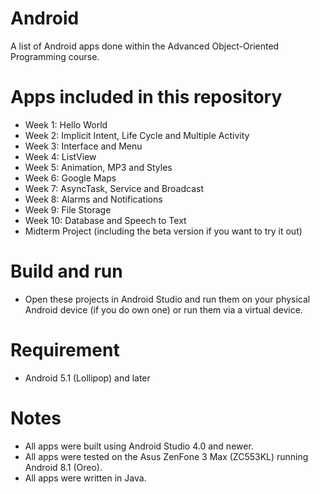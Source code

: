 # Android
A list of Android apps done within the Advanced Object-Oriented Programming course.
# Apps included in this repository
+ Week 1: Hello World
+ Week 2: Implicit Intent, Life Cycle and Multiple Activity
+ Week 3: Interface and Menu
+ Week 4: ListView
+ Week 5: Animation, MP3 and Styles
+ Week 6: Google Maps
+ Week 7: AsyncTask, Service and Broadcast
+ Week 8: Alarms and Notifications
+ Week 9: File Storage
+ Week 10: Database and Speech to Text
+ Midterm Project (including the beta version if you want to try it out)
# Build and run
- Open these projects in Android Studio and run them on your physical Android device (if you do own one) or run them via a virtual device.
# Requirement
- Android 5.1 (Lollipop) and later
# Notes
- All apps were built using Android Studio 4.0 and newer.
- All apps were tested on the Asus ZenFone 3 Max (ZC553KL) running Android 8.1 (Oreo).
- All apps were written in Java.
